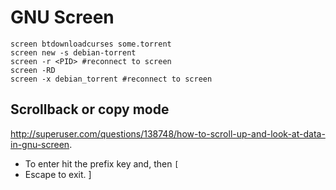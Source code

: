 <!-- -*- coding: utf-8; -*- -->

GNU Screen
==========

    screen btdownloadcurses some.torrent
    screen new -s debian-torrent
    screen -r <PID> #reconnect to screen
    screen -RD
    screen -x debian_torrent #reconnect to screen

Scrollback or copy mode
-----------------------

<http://superuser.com/questions/138748/how-to-scroll-up-and-look-at-data-in-gnu-screen>.

* To enter hit the prefix key and, then `[`
* Escape to exit.
]

